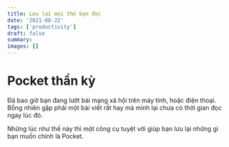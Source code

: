 ```yaml
---
title: Lưu lại mọi thứ bạn đọc
date: '2021-08-22'
tags: ['productivity']
draft: false
summary:
images: []
---
```


# Pocket thần kỳ
Đã bao giờ bạn đang lướt bài mạng xã hội trên máy tính, hoặc điện thoại. Bỗng nhiên gặp phải một bài viết rất hay mà mình lại chưa có thời gian đọc ngay lúc đó.

Những lúc như thế này thì một công cụ tuyệt vời giúp bạn lưu lại những gì bạn muốn chính là Pocket.





